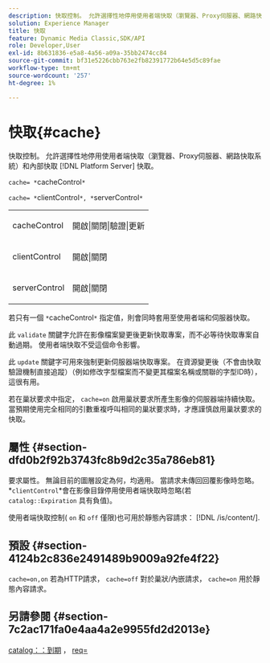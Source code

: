 ```yaml
---
description: 快取控制。 允許選擇性地停用使用者端快取（瀏覽器、Proxy伺服器、網路快取系統）和內部快取 [!DNL Platform Server] 快取。
solution: Experience Manager
title: 快取
feature: Dynamic Media Classic,SDK/API
role: Developer,User
exl-id: 8b631836-e5a8-4a56-a09a-35bb2474cc84
source-git-commit: bf31e5226cbb763e2fb82391772b64e5d5c89fae
workflow-type: tm+mt
source-wordcount: '257'
ht-degree: 1%

---
```


# 快取{#cache}

快取控制。 允許選擇性地停用使用者端快取（瀏覽器、Proxy伺服器、網路快取系統）和內部快取 [!DNL Platform Server] 快取。

`cache= *`cacheControl`*`

`cache= *`clientControl`*, *`serverControl`*`

<table id="simpletable_70ACECAEA02F400C83B598FA13F1D00B"> 
 <tr class="strow"> 
  <td class="stentry"> <p><span class="codeph"> <span class="varname"> cacheControl</span></span> </p> </td> 
  <td class="stentry"> <p><span class="codeph"> 開啟|關閉|驗證|更新</span> </p> </td> 
 </tr> 
 <tr class="strow"> 
  <td class="stentry"> <p><span class="codeph"> <span class="varname"> clientControl</span></span> </p></td> 
  <td class="stentry"> <p><span class="codeph"> 開啟|關閉</span> </p></td> 
 </tr> 
 <tr class="strow"> 
  <td class="stentry"> <p><span class="codeph"> <span class="varname"> serverControl</span></span> </p></td> 
  <td class="stentry"> <p><span class="codeph"> 開啟|關閉</span> </p></td> 
 </tr> 
</table>

若只有一個 `*`cacheControl`*` 指定值，則會同時套用至使用者端和伺服器快取。

此 `validate` 關鍵字允許在影像檔案變更後更新快取專案，而不必等待快取專案自動過期。 使用者端快取不受這個命令影響。

此 `update` 關鍵字可用來強制更新伺服器端快取專案。 在資源變更後（不會由快取驗證機制直接追蹤）（例如修改字型檔案而不變更其檔案名稱或關聯的字型ID時），這很有用。

若在巢狀要求中指定， `cache=on` 啟用巢狀要求所產生影像的伺服器端持續快取。 當預期使用完全相同的引數重複呼叫相同的巢狀要求時，才應謹慎啟用巢狀要求的快取。

## 屬性 {#section-dfd0b2f92b3743fc8b9d2c35a786eb81}

要求屬性。 無論目前的圖層設定為何，均適用。 當請求未傳回回覆影像時忽略。 *`clientControl`*會在影像目錄停用使用者端快取時忽略(若 `catalog::Expiration` 具有負值)。

使用者端快取控制( `on` 和 `off` 僅限)也可用於靜態內容請求： [!DNL /is/content/].

## 預設 {#section-4124b2c836e2491489b9009a92fe4f22}

`cache=on,on` 若為HTTP請求， `cache=off` 對於巢狀/內嵌請求， `cache=on` 用於靜態內容請求。

## 另請參閱 {#section-7c2ac171fa0e4aa4a2e9955fd2d2013e}

[catalog：：到期](../../../../../is-api/image-catalog/image-serving-api-ref/c-image-catalog-reference/c-image-svg-data-reference/c-image-data-reference/r-expiration-cat.md#reference-a7afd668ecbb4d2da65d86259aa6a28a) ， [req=](../../../../../is-api/http-ref/image-serving-api-ref/c-http-protocol-reference/c-command-reference/r-req/r-req.md#reference-907cdb4a97034db7ad94695f25552e76)
